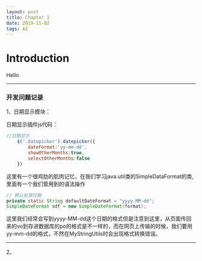 ```yaml
---
layout: post
title: Chapter 1
date: 2019-11-02
tags: AI
---
```


# Introduction

Hello 

---


### 开发问题记录

1、日期显示模块：

日期显示插件js代码：

```javascript
//日期显示
	$('.datepicker').datepicker({
		dateFormat:'yy-mm-dd',
		showOtherMonths:true,
		selectOtherMonths:false
	})
```



这里有一个很鸡肋的肌肉记忆，在我们学习java.util类的SimpleDataFormat的类,里面有一个我们管用到的语法操作

```java
// 默认处理日期
private static String defaultDateFormat = "yyyy-MM-dd";
SimpleDateFormat sdf = new SimpleDateFormat(format);
```

这里我们经常会写到yyyy-MM-dd这个日期的格式但是注意到这里，从页面传回来的vo到存进数据库的po的格式是不一样的，而在网页上传输的时候，我们要用yy-mm-dd的格式，不然在MyStringUtils时会出现格式转换错误。

---

2、
